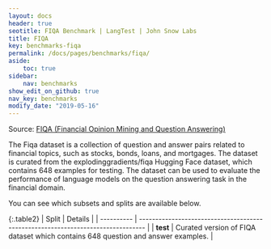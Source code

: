 ```yaml
---
layout: docs
header: true
seotitle: FIQA Benchmark | LangTest | John Snow Labs
title: FIQA
key: benchmarks-fiqa
permalink: /docs/pages/benchmarks/fiqa/
aside:
    toc: true
sidebar:
    nav: benchmarks
show_edit_on_github: true
nav_key: benchmarks
modify_date: "2019-05-16"
---
```


Source: [FIQA (Financial Opinion Mining and Question Answering)](https://huggingface.co/datasets/explodinggradients/fiqa) 

The Fiqa dataset is a collection of question and answer pairs related to financial topics, such as stocks, bonds, loans, and mortgages. The dataset is curated from the explodinggradients/fiqa Hugging Face dataset, which contains 648 examples for testing. The dataset can be used to evaluate the performance of language models on the question answering task in the financial domain.

You can see which subsets and splits are available below.

{:.table2}
| Split      | Details                                                                          |
| ---------- | -------------------------------------------------------------------------------- |
| **test**   | Curated version of FIQA dataset which contains 648 question and answer examples. |
